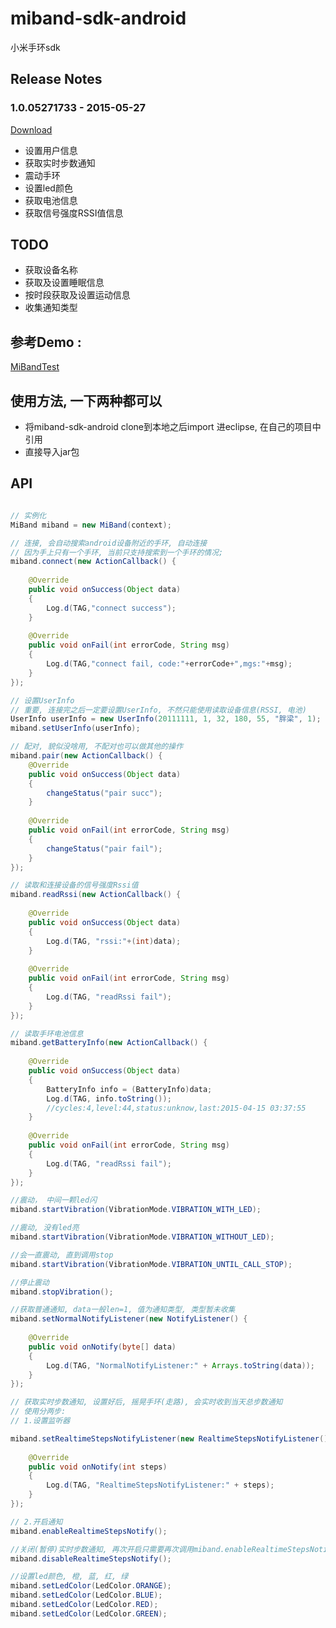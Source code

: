 # miband-sdk-android
小米手环sdk

## Release Notes
### 1.0.05271733 - 2015-05-27
[Download](https://github.com/pangliang/miband-sdk-android/releases/tag/1.0.05271733)

- 设置用户信息
- 获取实时步数通知
- 震动手环
- 设置led颜色
- 获取电池信息
- 获取信号强度RSSI值信息

## TODO

- 获取设备名称
- 获取及设置睡眠信息
- 按时段获取及设置运动信息
- 收集通知类型


## 参考Demo : 
[MiBandTest](https://github.com/pangliang/MiBandTest)

## 使用方法, 一下两种都可以
- 将miband-sdk-android clone到本地之后import 进eclipse, 在自己的项目中引用
- 直接导入jar包

## API

```java

// 实例化
MiBand miband = new MiBand(context);

// 连接, 会自动搜索android设备附近的手环, 自动连接
// 因为手上只有一个手环, 当前只支持搜索到一个手环的情况;
miband.connect(new ActionCallback() {
						
	@Override
	public void onSuccess(Object data)
	{
		Log.d(TAG,"connect success");
	}
	
	@Override
	public void onFail(int errorCode, String msg)
	{
		Log.d(TAG,"connect fail, code:"+errorCode+",mgs:"+msg);
	}
});

// 设置UserInfo
// 重要, 连接完之后一定要设置UserInfo, 不然只能使用读取设备信息(RSSI, 电池)
UserInfo userInfo = new UserInfo(20111111, 1, 32, 180, 55, "胖梁", 1);
miband.setUserInfo(userInfo);

// 配对, 貌似没啥用, 不配对也可以做其他的操作
miband.pair(new ActionCallback() {
	@Override
	public void onSuccess(Object data)
	{
		changeStatus("pair succ");
	}
	
	@Override
	public void onFail(int errorCode, String msg)
	{
		changeStatus("pair fail");
	}
});

// 读取和连接设备的信号强度Rssi值
miband.readRssi(new ActionCallback() {
		
	@Override
	public void onSuccess(Object data)
	{
		Log.d(TAG, "rssi:"+(int)data);
	}
	
	@Override
	public void onFail(int errorCode, String msg)
	{
		Log.d(TAG, "readRssi fail");
	}
});

// 读取手环电池信息
miband.getBatteryInfo(new ActionCallback() {
		
	@Override
	public void onSuccess(Object data)
	{
		BatteryInfo info = (BatteryInfo)data;
		Log.d(TAG, info.toString());
		//cycles:4,level:44,status:unknow,last:2015-04-15 03:37:55
	}
	
	@Override
	public void onFail(int errorCode, String msg)
	{
		Log.d(TAG, "readRssi fail");
	}
});

//震动， 中间一颗led闪
miband.startVibration(VibrationMode.VIBRATION_WITH_LED);

//震动, 没有led亮
miband.startVibration(VibrationMode.VIBRATION_WITHOUT_LED);

//会一直震动, 直到调用stop
miband.startVibration(VibrationMode.VIBRATION_UNTIL_CALL_STOP);

//停止震动
miband.stopVibration();

//获取普通通知, data一般len=1, 值为通知类型, 类型暂未收集
miband.setNormalNotifyListener(new NotifyListener() {
		
	@Override
	public void onNotify(byte[] data)
	{
		Log.d(TAG, "NormalNotifyListener:" + Arrays.toString(data));
	}
});

// 获取实时步数通知, 设置好后, 摇晃手环(走路), 会实时收到当天总步数通知
// 使用分两步:
// 1.设置监听器

miband.setRealtimeStepsNotifyListener(new RealtimeStepsNotifyListener() {
		
	@Override
	public void onNotify(int steps)
	{
		Log.d(TAG, "RealtimeStepsNotifyListener:" + steps);
	}
});

// 2.开启通知
miband.enableRealtimeStepsNotify();

//关闭(暂停)实时步数通知, 再次开启只需要再次调用miband.enableRealtimeStepsNotify()即可
miband.disableRealtimeStepsNotify();

//设置led颜色, 橙, 蓝, 红, 绿
miband.setLedColor(LedColor.ORANGE);
miband.setLedColor(LedColor.BLUE);
miband.setLedColor(LedColor.RED);
miband.setLedColor(LedColor.GREEN);


```


